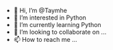 - 👋 Hi, I’m @Taymhe
- 👀 I’m interested in Python
- 🌱 I’m currently learning Python 
- 💞️ I’m looking to collaborate on ...
- 📫 How to reach me ...

<!---
Taymhe/Taymhe is a ✨ special ✨ repository because its `README.md` (this file) appears on your GitHub profile.
You can click the Preview link to take a look at your changes.
--->
